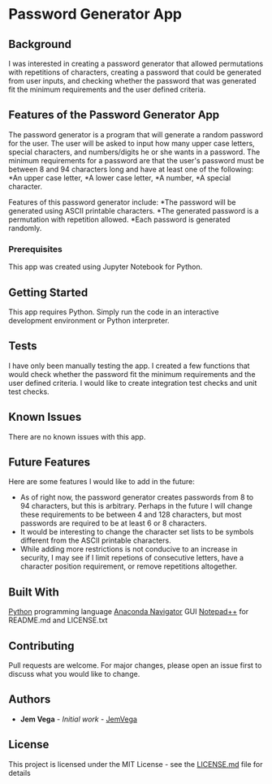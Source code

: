 # Password Generator App

## Background
I was interested in creating a password generator that allowed permutations with repetitions of characters, creating a password that could be generated from user inputs, and checking whether the password that was generated fit the minimum requirements and the user defined criteria.

## Features of the Password Generator App
The password generator is a program that will generate a random password for the user. The user will be asked to input how many upper case letters, special characters, and numbers/digits he or she wants in a password. The minimum requirements for a password are that the user's password must be between 8 and 94 characters long and have at least one of the following:
        *An upper case letter, 
        *A lower case letter,
        *A number, 
        *A special character.

Features of this password generator include:
        *The password will be generated using ASCII printable characters.
        *The generated password is a permutation with repetition allowed.
		*Each password is generated randomly. 

### Prerequisites
This app was created using Jupyter Notebook for Python.

## Getting Started
This app requires Python. Simply run the code in an interactive development environment or Python interpreter.

## Tests
I have only been manually testing the app. I created a few functions that would check whether the password fit the minimum requirements and the user defined criteria. I would like to create integration test checks and unit test checks. 

## Known Issues
There are no known issues with this app. 

## Future Features
Here are some features I would like to add in the future:
* As of right now, the password generator creates passwords from 8 to 94 characters, but this is arbitrary. Perhaps in the future I will change these requirements to be between 4 and 128 characters, but most passwords are required to be at least 6 or 8 characters. 
* It would be interesting to change the character set lists to be symbols different from the ASCII printable characters.  
* While adding more restrictions is not conducive to an increase in security, I may see if I limit repetions of consecutive letters, have a character position requirement, or remove repetitions altogether. 

## Built With

[Python](https://www.python.org/downloads/) programming language
[Anaconda Navigator](https://docs.anaconda.com/anaconda/navigator/) GUI
[Notepad++](https://notepad-plus-plus.org/) for README.md and LICENSE.txt

## Contributing

Pull requests are welcome. For major changes, please open an issue first to discuss what you would like to change.

## Authors

* **Jem Vega** - *Initial work* - [JemVega](https://github.com/JemVega)

## License

This project is licensed under the MIT License - see the [LICENSE.md](LICENSE.md) file for details

